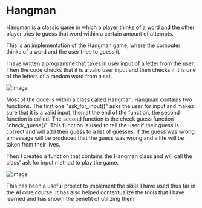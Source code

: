 # Hangman
Hangman is a classic game in which a player thinks of a word and the other player tries to guess that word within a certain amount of attempts.

This is an implementation of the Hangman game, where the computer thinks of a word and the user tries to guess it. 

I have written a programme that takes in user input of a letter from the user. Then the code checks that it is a valid user input and then checks if it is one of the letters of a random word from a set.

![image](https://github.com/JPigera/hangman787/assets/135263152/c96ccacb-4677-4871-b71c-f24d9bd11df9)

 
Most of the code is within a class called Hangman. Hangman contains two functions. The first one  "ask_for_input()"  asks the user for input and makes sure that it is a valid input, then at the end of the function, the second function is called. The second function is the check guess function "check_guess()". This function is used to tell the user if their guess is correct and will add their guess to a list of guesses. If the guess was wrong a message will be produced that the guess was wrong and a life will be taken from their lives.

Then I created a function that contains the Hangman class and will call the class' ask for input method to play the game.

![image](https://github.com/JPigera/hangman787/assets/135263152/2d5e9707-2d05-4a2b-987a-0972d1d18f49)


This has been a useful project to implement the skills I have used thus far in the AI core course. It has also helped contextualize the tools that I have learned and has shown the benefit of utilizing them.
